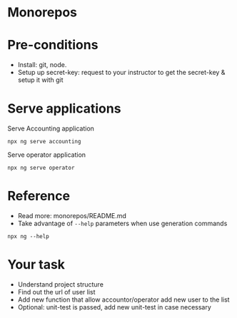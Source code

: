 # Monorepos

# Pre-conditions
- Install: git, node.
- Setup up secret-key: request to your instructor to get the secret-key & setup it with git

# Serve applications
Serve Accounting application
```
npx ng serve accounting
```

Serve operator application
  ```
npx ng serve operator
```

# Reference
- Read more: monorepos/README.md
- Take advantage of  `--help` parameters when use generation commands
```
npx ng --help
```

# Your task
- Understand project structure
- Find out the url of user list
- Add new function that allow accountor/operator add new user to the list
- Optional: unit-test is passed, add new unit-test in case necessary
